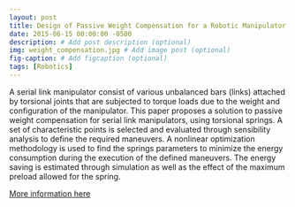 ```yaml
---
layout: post
title: Design of Passive Weight Compensation for a Robotic Manipulator
date: 2015-06-15 00:00:00 -0500
description: # Add post description (optional)
img: weight_compensation.jpg # Add image post (optional)
fig-caption: # Add figcaption (optional)
tags: [Robotics]
---
```

A serial link manipulator consist of various unbalanced bars (links) attached by torsional joints that are subjected to torque loads due to the weight and configuration of the manipulator. This paper proposes a solution to passive weight compensation for serial link manipulators, using torsional springs. A set of characteristic points is selected and evaluated through sensibility analysis to define
the required maneuvers. A nonlinear optimization methodology is used to find the springs parameters to minimize the energy consumption during the execution of the defined maneuvers. The energy saving is estimated through simulation as well as the effect of the maximum preload allowed for the spring.

[More information here](https://www.scientific.net/AMM.798.30)
